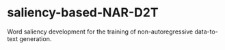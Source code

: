 # saliency-based-NAR-D2T
Word saliency development for the training of non-autoregressive data-to-text generation.
